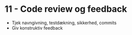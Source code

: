 # 11 - Code review og feedback

- Tjek navngivning, testdækning, sikkerhed, commits
- Giv konstruktiv feedback